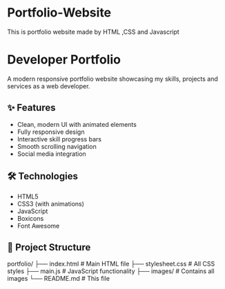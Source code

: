 # Portfolio-Website
This is portfolio website made by HTML ,CSS and Javascript
# Developer Portfolio
A modern responsive portfolio website showcasing my skills, projects and services as a web developer.

## ✨ Features
- Clean, modern UI with animated elements
- Fully responsive design
- Interactive skill progress bars
- Smooth scrolling navigation
- Social media integration

## 🛠️ Technologies
- HTML5
- CSS3 (with animations)
- JavaScript
- Boxicons
- Font Awesome

## 📁 Project Structure
portfolio/
├── index.html # Main HTML file
├── stylesheet.css # All CSS styles
├── main.js # JavaScript functionality
├── images/ # Contains all images
└── README.md # This file
